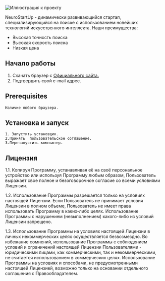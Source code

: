![Иллюстрация к проекту](https://camo.githubusercontent.com/c6727c717cad1e4820481abb87524f90782445c5/68747470733a2f2f692e696d6775722e636f6d2f495a4f525769492e706e67)


NeuroStartUp - динамически развивающийся стартап, специализирующийся на поиске с использованием новейших технологий искусственного интеллекта. Наши преимущества:
* Высокая точность поиска
* Высокая скорость поиска
* Низкая цена
## Начало работы
1. Скачать браузер с [Официального сайта.](NeuroStartUp)
2. Подтвердить свой e-mail адрес.
## Prerequisites
```
Наличие любого браузера.
```
## Установка и запуск
```
1. Запустить установщик.
2.Принять  пользовательское соглашение.
3.Перезапустить компьютер.
```
## Лицензия
1.1. Копируя Программу, устанавливая её на своё персональное устройство или используя Программу любым образом, Пользователь выражает свое полное и безоговорочное согласие со всеми условиями Лицензии.

1.2. Использование Программы разрешается только на условиях настоящей Лицензии. Если Пользователь не принимает условия Лицензии в полном объеме, Пользователь не имеет права использовать Программу в каких-либо целях. Использование Программы с нарушением (невыполнением) какого-либо из условий Лицензии запрещено.

1.3. Использование Программы на условиях настоящей Лицензии в личных некоммерческих целях осуществляется безвозмездно. Во избежание сомнений, использование Программы с соблюдением условий и ограничений настоящей Лицензии Пользователями - юридическими лицами, как коммерческими, так и некоммерческими, не считается использованием в коммерческих целях. Использование Программы на условиях и способами, не предусмотренными настоящей Лицензией, возможно только на основании отдельного соглашения с Правообладателем.